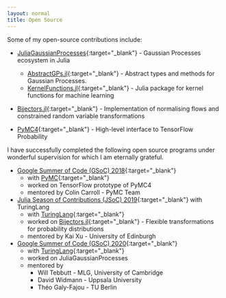 ```yaml
---
layout: normal
title: Open Source
---
```


Some of my open-source contributions include:
- [JuliaGaussianProcesses](https://github.com/JuliaGaussianProcesses/){:target="_blank"} -  Gaussian Processes ecosystem in Julia 
  - [AbstractGPs.jl](https://github.com/JuliaGaussianProcesses/AbstractGPs.jl){:target="_blank"} -  Abstract types and methods for Gaussian Processes. 
  - [KernelFunctions.jl](https://github.com/JuliaGaussianProcesses/KernelFunctions.jl){:target="_blank"} -  Julia package for kernel functions for machine learning 

- [Bijectors.jl](https://github.com/TuringLang/Bijectors.jl/){:target="_blank"} -  Implementation of normalising flows and constrained random variable transformations 
- [PyMC4](https://github.com/pymc-devs/pymc4){:target="_blank"} - High-level interface to TensorFlow Probability

I have successfully completed the following open source programs under wonderful supervision for which I am eternally grateful.
- [Google Summer of Code (GSoC) 2018](https://summerofcode.withgoogle.com/archive/2018/projects/5710094863958016/){:target="_blank"}
  - with [PyMC](https://docs.pymc.io/){:target="_blank"}
  - worked on TensorFlow prototype of PyMC4
  - mentored by Colin Carroll - PyMC Team
- [Julia Season of Contributions (JSoC) 2019](https://julialang.org/blog/2019/05/jsoc19/){:target="_blank"} with TuringLang
  - with [TuringLang](https://turing.ml){:target="_blank"}
  - worked on [Bijectors.jl](http://proceedings.mlr.press/v118/fjelde20a){:target="_blank"} -  Flexible transformations for probability distributions
  - mentored by Kai Xu - University of Edinburgh
- [Google Summer of Code (GSoC) 2020](https://summerofcode.withgoogle.com/projects/#5565948129443840){:target="_blank"}
  - with [TuringLang](https://turing.ml){:target="_blank"}
  - worked on JuliaGaussianProcesses
  - mentored by 
    - Will Tebbutt - MLG, University of Cambridge
    - David Widmann - Uppsala University
    - Théo Galy-Fajou - TU Berlin 
